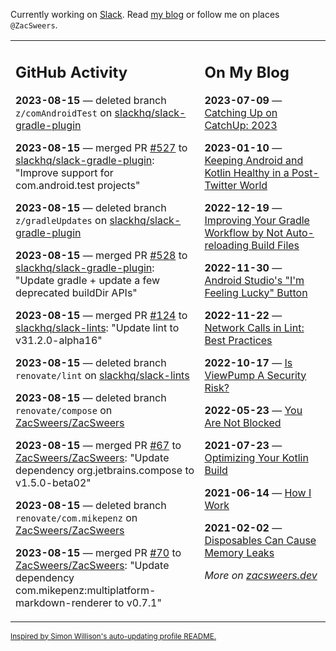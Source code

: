 Currently working on [Slack](https://slack.com/). Read [my blog](https://zacsweers.dev/) or follow me on places `@ZacSweers`.

<table><tr><td valign="top" width="60%">

## GitHub Activity
<!-- githubActivity starts -->
**2023-08-15** — deleted branch `z/comAndroidTest` on [slackhq/slack-gradle-plugin](https://github.com/slackhq/slack-gradle-plugin)

**2023-08-15** — merged PR [#527](https://github.com/slackhq/slack-gradle-plugin/pull/527) to [slackhq/slack-gradle-plugin](https://github.com/slackhq/slack-gradle-plugin): "Improve support for com.android.test projects"

**2023-08-15** — deleted branch `z/gradleUpdates` on [slackhq/slack-gradle-plugin](https://github.com/slackhq/slack-gradle-plugin)

**2023-08-15** — merged PR [#528](https://github.com/slackhq/slack-gradle-plugin/pull/528) to [slackhq/slack-gradle-plugin](https://github.com/slackhq/slack-gradle-plugin): "Update gradle + update a few deprecated buildDir APIs"

**2023-08-15** — merged PR [#124](https://github.com/slackhq/slack-lints/pull/124) to [slackhq/slack-lints](https://github.com/slackhq/slack-lints): "Update lint to v31.2.0-alpha16"

**2023-08-15** — deleted branch `renovate/lint` on [slackhq/slack-lints](https://github.com/slackhq/slack-lints)

**2023-08-15** — deleted branch `renovate/compose` on [ZacSweers/ZacSweers](https://github.com/ZacSweers/ZacSweers)

**2023-08-15** — merged PR [#67](https://github.com/ZacSweers/ZacSweers/pull/67) to [ZacSweers/ZacSweers](https://github.com/ZacSweers/ZacSweers): "Update dependency org.jetbrains.compose to v1.5.0-beta02"

**2023-08-15** — deleted branch `renovate/com.mikepenz` on [ZacSweers/ZacSweers](https://github.com/ZacSweers/ZacSweers)

**2023-08-15** — merged PR [#70](https://github.com/ZacSweers/ZacSweers/pull/70) to [ZacSweers/ZacSweers](https://github.com/ZacSweers/ZacSweers): "Update dependency com.mikepenz:multiplatform-markdown-renderer to v0.7.1"
<!-- githubActivity ends -->
</td><td valign="top" width="40%">

## On My Blog
<!-- blog starts -->
**2023-07-09** — [Catching Up on CatchUp: 2023](https://www.zacsweers.dev/catching-up-on-catchup-2023/)

**2023-01-10** — [Keeping Android and Kotlin Healthy in a Post-Twitter World](https://www.zacsweers.dev/keeping-android-healthy/)

**2022-12-19** — [Improving Your Gradle Workflow by Not Auto-reloading Build Files](https://www.zacsweers.dev/improving-your-workflow-by-not-auto-reloading-build-files/)

**2022-11-30** — [Android Studio's "I'm Feeling Lucky" Button](https://www.zacsweers.dev/android-studios-im-feeling-lucky-button/)

**2022-11-22** — [Network Calls in Lint: Best Practices](https://www.zacsweers.dev/network-calls-in-lint-best-practices/)

**2022-10-17** — [Is ViewPump A Security Risk?](https://www.zacsweers.dev/is-viewpump-a-security-risk/)

**2022-05-23** — [You Are Not Blocked](https://www.zacsweers.dev/you-are-not-blocked/)

**2021-07-23** — [Optimizing Your Kotlin Build](https://www.zacsweers.dev/optimizing-your-kotlin-build/)

**2021-06-14** — [How I Work](https://www.zacsweers.dev/how-i-work/)

**2021-02-02** — [Disposables Can Cause Memory Leaks](https://www.zacsweers.dev/disposables-can-cause-memory-leaks/)
<!-- blog ends -->
_More on [zacsweers.dev](https://zacsweers.dev/)_
</td></tr></table>

<sub><a href="https://simonwillison.net/2020/Jul/10/self-updating-profile-readme/">Inspired by Simon Willison's auto-updating profile README.</a></sub>